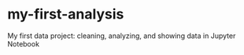 # my-first-analysis
My first data project: cleaning, analyzing, and showing data in Jupyter Notebook
